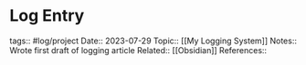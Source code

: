 # Log Entry

tags:: #log/project 
Date:: 2023-07-29
Topic:: [[My Logging System]]
Notes:: Wrote first draft of logging article
Related:: [[Obsidian]]
References:: 